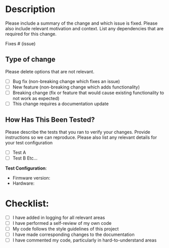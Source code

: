 # Description

Please include a summary of the change and which issue is fixed. Please also include relevant motivation and context. List any dependencies that are required for this change.

Fixes # (issue)

## Type of change

Please delete options that are not relevant.

- [ ] Bug fix (non-breaking change which fixes an issue)
- [ ] New feature (non-breaking change which adds functionality)
- [ ] Breaking change (fix or feature that would cause existing functionality to not work as expected)
- [ ] This change requires a documentation update

## How Has This Been Tested?

Please describe the tests that you ran to verify your changes. Provide instructions so we can reproduce. Please also list any relevant details for your test configuration

- [ ] Test A
- [ ] Test B
Etc...

**Test Configuration**:
* Firmware version:
* Hardware:

# Checklist:

- [ ] I have added in logging for all relevant areas 
- [ ] I have performed a self-review of my own code
- [ ] My code follows the style guidelines of this project
- [ ] I have made corresponding changes to the documentation
- [ ] I have commented my code, particularly in hard-to-understand areas
